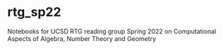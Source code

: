 # rtg_sp22
Notebooks for UCSD RTG reading group Spring 2022 on Computational Aspects of Algebra, Number Theory and Geometry
